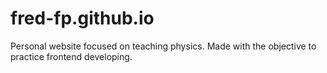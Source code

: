 # fred-fp.github.io
Personal website focused on teaching physics. Made with the objective to practice frontend developing.
